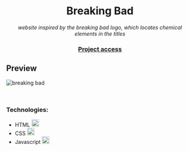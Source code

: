 <div align="center">
  <h1>Breaking Bad</h1>
  <p><em>website inspired by the breaking bad logo, which locates chemical elements in the titles</em></p>
  <h3><a href="https://breaking-bad-elements.netlify.app">Project access</a></h3>
</div>

## Preview

![breaking bad](https://github.com/joao-araujoo/Projects/assets/113838517/aed60f62-cead-449f-ad64-39327b2788e0)

<br>

<h3>Technologies:</h3>
<ul>
  <li>HTML <img width="20" src="https://cdn.jsdelivr.net/gh/devicons/devicon/icons/html5/html5-original.svg"/></li>
  <li>CSS <img width="20" src="https://cdn.jsdelivr.net/gh/devicons/devicon/icons/css3/css3-original.svg"/></li>
  <li>Javascript <img width="20" src="https://cdn.jsdelivr.net/gh/devicons/devicon/icons/javascript/javascript-original.svg"/></li>
</ul>
